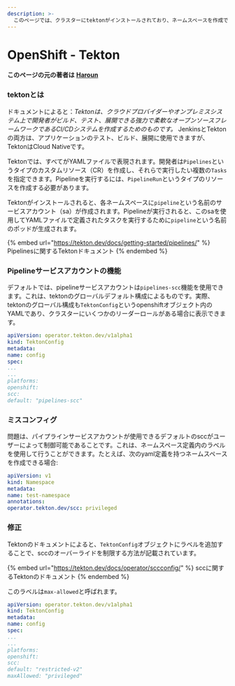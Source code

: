 ```yaml
---
description: >-
  このページでは、クラスターにtektonがインストールされており、ネームスペースを作成できる（編集権限がある場合もあります）という前提で特権昇格シナリオを示しています。
---
```


# OpenShift - Tekton

**このページの元の著者は** [**Haroun**](https://www.linkedin.com/in/haroun-al-mounayar-571830211)

### tektonとは

ドキュメントによると：_Tektonは、クラウドプロバイダーやオンプレミスシステム上で開発者がビルド、テスト、展開できる強力で柔軟なオープンソースフレームワークであるCI/CDシステムを作成するためのものです。_ JenkinsとTektonの両方は、アプリケーションのテスト、ビルド、展開に使用できますが、TektonはCloud Nativeです。

Tektonでは、すべてがYAMLファイルで表現されます。開発者は`Pipelines`というタイプのカスタムリソース（CR）を作成し、それらで実行したい複数の`Tasks`を指定できます。Pipelineを実行するには、`PipelineRun`というタイプのリソースを作成する必要があります。

Tektonがインストールされると、各ネームスペースに`pipeline`という名前のサービスアカウント（sa）が作成されます。Pipelineが実行されると、このsaを使用してYAMLファイルで定義されたタスクを実行するために`pipeline`という名前のポッドが生成されます。

{% embed url="https://tekton.dev/docs/getting-started/pipelines/" %}
Pipelinesに関するTektonドキュメント
{% endembed %}

### Pipelineサービスアカウントの機能

デフォルトでは、pipelineサービスアカウントは`pipelines-scc`機能を使用できます。これは、tektonのグローバルデフォルト構成によるものです。実際、tektonのグローバル構成も`TektonConfig`というopenshiftオブジェクト内のYAMLであり、クラスターにいくつかのリーダーロールがある場合に表示できます。
```yaml
apiVersion: operator.tekton.dev/v1alpha1
kind: TektonConfig
metadata:
name: config
spec:
...
...
platforms:
openshift:
scc:
default: "pipelines-scc"
```
### ミスコンフィグ

問題は、パイプラインサービスアカウントが使用できるデフォルトのsccがユーザーによって制御可能であることです。これは、ネームスペース定義内のラベルを使用して行うことができます。たとえば、次のyaml定義を持つネームスペースを作成できる場合:
```yaml
apiVersion: v1
kind: Namespace
metadata:
name: test-namespace
annotations:
operator.tekton.dev/scc: privileged
```
### 修正

Tektonのドキュメントによると、`TektonConfig`オブジェクトにラベルを追加することで、sccのオーバーライドを制限する方法が記載されています。

{% embed url="https://tekton.dev/docs/operator/sccconfig/" %}
sccに関するTektonのドキュメント
{% endembed %}

このラベルは`max-allowed`と呼ばれます。
```yaml
apiVersion: operator.tekton.dev/v1alpha1
kind: TektonConfig
metadata:
name: config
spec:
...
...
platforms:
openshift:
scc:
default: "restricted-v2"
maxAllowed: "privileged"
```

